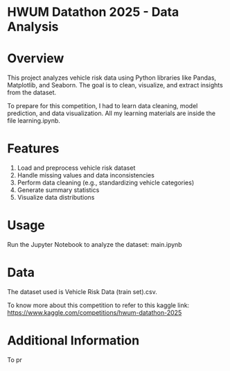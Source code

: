 # HWUM Datathon 2025 - Data Analysis

# Overview

This project analyzes vehicle risk data using Python libraries like Pandas, Matplotlib, and Seaborn. The goal is to clean, visualize, and extract insights from the dataset.

To prepare for this competition, I had to learn data cleaning, model prediction, and data visualization. All my learning materials are inside the file learning.ipynb.

# Features

1. Load and preprocess vehicle risk dataset
2. Handle missing values and data inconsistencies
3. Perform data cleaning (e.g., standardizing vehicle categories)
4. Generate summary statistics
5. Visualize data distributions

# Usage

Run the Jupyter Notebook to analyze the dataset: main.ipynb

# Data

The dataset used is Vehicle Risk Data (train set).csv.

To know more about this competition to refer to this kaggle link:
https://www.kaggle.com/competitions/hwum-datathon-2025

# Additional Information

To pr
